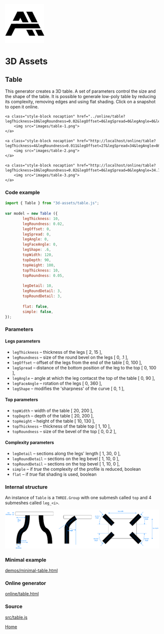 <img class="logo" src="../assets/logo/logo.png">


# 3D Assets


## Table

This generator creates a 3D table. A set
of parameters control the size and the shape of the table.
It is possible to generale low-poly table by reducing its
complexity, removing edges and using flat shading. Click
on a snapshot to open it online.

<p class="gallery">

	<a class="style-block nocaption" href="../online/table?legThickness=10&legRoundness=0.02&legOffset=0&legSpread=0&legAngle=0&legFaceAngle=0&legShape=0.6&topWidth=120&topDepth=90&topHeight=100&topThickness=10&topRoundness=0.05&legDetail=10&legRoundDetail=3&topRoundDetail=3&flat=false&simple=false">
		<img src="images/table-1.png">
	</a>

	<a class="style-block nocaption" href="http://localhost/online/table?legThickness=4&legRoundness=0.011&legOffset=27&legSpread=34&legAngle=0&legFaceAngle=45&legShape=0.6&topWidth=110&topDepth=80&topHeight=55&topThickness=1&topRoundness=0.02&legDetail=18&legRoundDetail=2&topRoundDetail=1&flat=false&simple=false">
		<img src="images/table-2.png">
	</a>

	<a class="style-block nocaption" href="http://localhost/online/table?legThickness=10&legRoundness=0.02&legOffset=0&legSpread=0&legAngle=34.7&legFaceAngle=0&legShape=0.6&topWidth=120&topDepth=60&topHeight=100&topThickness=10&topRoundness=0.02&legDetail=10&legRoundDetail=3&topRoundDetail=1&flat=false&simple=false">
		<img src="images/table-3.png">
	</a>

</p>


### Code example

```js
import { Table } from "3d-assets/table.js";

var model = new Table ({
		legThickness: 10,
		legRoundness: 0.02,
		legOffset: 0,
		legSpread: 0,
		legAngle: 0,
		legFaceAngle: 0,
		legShape: .6,
		topWidth: 120,
		topDepth: 90,
		topHeight: 100,
		topThickness: 10,
		topRoundness: 0.05,

		legDetail: 10,
		legRoundDetail: 3,
		topRoundDetail: 3,

		flat: false,
		simple: false,
});
```

### Parameters

#### Legs parameters

* `legThickness` &ndash; thickness of the legs [ 2, 15 ],
* `legRoundness` &ndash; size of the round bevel on the legs [ 0, .1 ],
* `legOffset` &ndash; offset of the legs from the end of the table [ 0, 100 ],
* `legSpread` &ndash; distance of the bottom position of the leg to the top [ 0, 100 ],
* `legAngle` &ndash; angle at which the leg contacst the top of the table [ 0, 90 ],
* `legFaceAngle` &ndash; rotation of the legs [ 0, 360 ],
* `legShape` &ndash; modifies the 'sharpness' of the curve [ 0, 1 ],

#### Top parameters 
* `topWidth` &ndash; width of the table [ 20, 200 ],
* `topDepth` &ndash; depth of the table [ 20, 200 ],
* `topHeight` &ndash; height of the table [ 10, 130 ],
* `topThickness` &ndash; thickness of the table top [ 1, 10 ],
* `topRoundness` &ndash; size of the bevel of the top [ 0, 0.2 ],

#### Complexity parameters 

* `legDetail` &ndash; sections along the legs' length [ 1, 30, 0 ],
* `legRoundDetail` &ndash; sections on the leg bevel [ 1, 10, 0 ],
* `topRoundDetail` &ndash; sections on the top bevel [ 1, 10, 0 ],
* `simple` &ndash; if *true* the complexity of the profile is reduced, boolean
* `flat` &ndash; if *true* flat shading is used, boolean
	
### Internal structure

An instance of `Table` is a `THREE.Group` with one submesh called `top` and 4 submeshes called `leg_<i>`. 

<img src="images/table-scheme.png">


### Minimal example

[demos/minimal-table.html](../demos/minimal-table.html)


### Online generator

[online/table.html](../online/table.html)


### Source

[src/table.js](https://github.com/boytchev/assets/blob/main/src/table.js)

		
<div class="footnote">
	<a href="../">Home</a>
</div>
